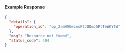 <!-- Code generated for API Clients. DO NOT EDIT. -->
#### Example Response
```json
{
  "details": {
    "operation_id": "op_2rmH9UeLwsFtJUOmJ5PtTeWKYtW"
  },
  "msg": "Resource not found",
  "status_code": 404
}
